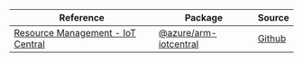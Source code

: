 | Reference | Package | Source |
|---|---|---|
|[Resource Management - IoT Central](arm-iotcentral-readme)|[@azure/arm-iotcentral](https://www.npmjs.com/package/@azure/arm-iotcentral)|[Github](https://github.com/Azure/azure-sdk-for-js/blob/main/sdk/iotcentral/arm-iotcentral)|
